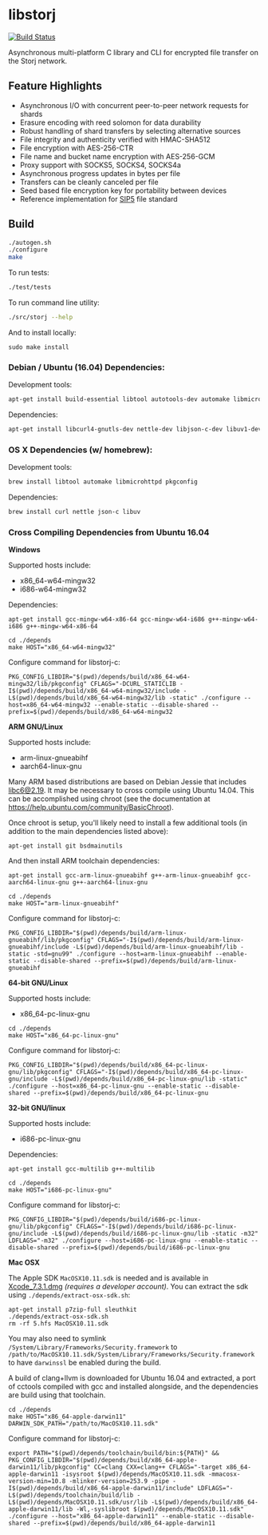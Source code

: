 libstorj
=======

[![Build Status](https://travis-ci.org/storj/libstorj.svg?branch=master)](https://travis-ci.org/storj/libstorj)

Asynchronous multi-platform C library and CLI for encrypted file transfer on the Storj network.

## Feature Highlights

- Asynchronous I/O with concurrent peer-to-peer network requests for shards
- Erasure encoding with reed solomon for data durability
- Robust handling of shard transfers by selecting alternative sources
- File integrity and authenticity verified with HMAC-SHA512
- File encryption with AES-256-CTR
- File name and bucket name encryption with AES-256-GCM
- Proxy support with SOCKS5, SOCKS4, SOCKS4a
- Asynchronous progress updates in bytes per file
- Transfers can be cleanly canceled per file
- Seed based file encryption key for portability between devices
- Reference implementation for [SIP5](https://github.com/Storj/sips/blob/master/sip-0005.md) file standard

## Build

```bash
./autogen.sh
./configure
make
```

To run tests:
```bash
./test/tests
```

To run command line utility:
```bash
./src/storj --help
```

And to install locally:
```
sudo make install
```

### Debian / Ubuntu (16.04) Dependencies:

Development tools:
```bash
apt-get install build-essential libtool autotools-dev automake libmicrohttpd-dev bsdmainutils
```

Dependencies:
```bash
apt-get install libcurl4-gnutls-dev nettle-dev libjson-c-dev libuv1-dev
```

### OS X Dependencies (w/ homebrew):

Development tools:
```bash
brew install libtool automake libmicrohttpd pkgconfig
```

Dependencies:
```bash
brew install curl nettle json-c libuv
```

### Cross Compiling Dependencies from Ubuntu 16.04

**Windows**

Supported hosts include:
- x86_64-w64-mingw32
- i686-w64-mingw32

Dependencies:
```
apt-get install gcc-mingw-w64-x86-64 gcc-mingw-w64-i686 g++-mingw-w64-i686 g++-mingw-w64-x86-64
```

```
cd ./depends
make HOST="x86_64-w64-mingw32"
```

Configure command for libstorj-c:
```
PKG_CONFIG_LIBDIR="$(pwd)/depends/build/x86_64-w64-mingw32/lib/pkgconfig" CFLAGS="-DCURL_STATICLIB -I$(pwd)/depends/build/x86_64-w64-mingw32/include -L$(pwd)/depends/build/x86_64-w64-mingw32/lib -static" ./configure --host=x86_64-w64-mingw32 --enable-static --disable-shared --prefix=$(pwd)/depends/build/x86_64-w64-mingw32
```

**ARM GNU/Linux**

Supported hosts include:
- arm-linux-gnueabihf
- aarch64-linux-gnu

Many ARM based distributions are based on Debian Jessie that includes libc6@2.19. It may be necessary to cross compile using Ubuntu 14.04. This can be accomplished using chroot (see the documentation at https://help.ubuntu.com/community/BasicChroot).

Once chroot is setup, you'll likely need to install a few additional tools (in addition to the main dependencies listed above):
```
apt-get install git bsdmainutils
```

And then install ARM toolchain dependencies:
```
apt-get install gcc-arm-linux-gnueabihf g++-arm-linux-gnueabihf gcc-aarch64-linux-gnu g++-aarch64-linux-gnu
```

```
cd ./depends
make HOST="arm-linux-gnueabihf"
```

Configure command for libstorj-c:
```
PKG_CONFIG_LIBDIR="$(pwd)/depends/build/arm-linux-gnueabihf/lib/pkgconfig" CFLAGS="-I$(pwd)/depends/build/arm-linux-gnueabihf/include -L$(pwd)/depends/build/arm-linux-gnueabihf/lib -static -std=gnu99" ./configure --host=arm-linux-gnueabihf --enable-static --disable-shared --prefix=$(pwd)/depends/build/arm-linux-gnueabihf
```

**64-bit GNU/Linux**

Supported hosts include:
- x86_64-pc-linux-gnu

```
cd ./depends
make HOST="x86_64-pc-linux-gnu"
```

Configure command for libstorj-c:
```
PKG_CONFIG_LIBDIR="$(pwd)/depends/build/x86_64-pc-linux-gnu/lib/pkgconfig" CFLAGS="-I$(pwd)/depends/build/x86_64-pc-linux-gnu/include -L$(pwd)/depends/build/x86_64-pc-linux-gnu/lib -static" ./configure --host=x86_64-pc-linux-gnu --enable-static --disable-shared --prefix=$(pwd)/depends/build/x86_64-pc-linux-gnu
```

**32-bit GNU/linux**

Supported hosts include:
- i686-pc-linux-gnu

Dependencies:
```
apt-get install gcc-multilib g++-multilib
```

```
cd ./depends
make HOST="i686-pc-linux-gnu"
```

Configure command for libstorj-c:
```
PKG_CONFIG_LIBDIR="$(pwd)/depends/build/i686-pc-linux-gnu/lib/pkgconfig" CFLAGS="-I$(pwd)/depends/build/i686-pc-linux-gnu/include -L$(pwd)/depends/build/i686-pc-linux-gnu/lib -static -m32" LDFLAGS="-m32" ./configure --host=i686-pc-linux-gnu --enable-static --disable-shared --prefix=$(pwd)/depends/build/i686-pc-linux-gnu
```

**Mac OSX**

The Apple SDK `MacOSX10.11.sdk` is needed and is available in [Xcode_7.3.1.dmg](https://developer.apple.com/devcenter/download.action?path=/Developer_Tools/Xcode_7.3.1/Xcode_7.3.1.dmg) *(requires a developer account)*. You can extract the sdk using `./depends/extract-osx-sdk.sh`:

```
apt-get install p7zip-full sleuthkit
./depends/extract-osx-sdk.sh
rm -rf 5.hfs MacOSX10.11.sdk
```

You may also need to symlink `/System/Library/Frameworks/Security.framework` to `/path/to/MacOSX10.11.sdk/System/Library/Frameworks/Security.framework` to have `darwinssl` be enabled during the build.

A build of clang+llvm is downloaded for Ubuntu 16.04 and extracted, a port of cctools compiled with gcc and installed alongside, and the dependencies are build using that toolchain.

```
cd ./depends
make HOST="x86_64-apple-darwin11" DARWIN_SDK_PATH="/path/to/MacOSX10.11.sdk"
```

Configure command for libstorj-c:
```
export PATH="$(pwd)/depends/toolchain/build/bin:${PATH}" && PKG_CONFIG_LIBDIR="$(pwd)/depends/build/x86_64-apple-darwin11/lib/pkgconfig" CC=clang CXX=clang++ CFLAGS="-target x86_64-apple-darwin11 -isysroot $(pwd)/depends/MacOSX10.11.sdk -mmacosx-version-min=10.8 -mlinker-version=253.9 -pipe -I$(pwd)/depends/build/x86_64-apple-darwin11/include" LDFLAGS="-L$(pwd)/depends/toolchain/build/lib -L$(pwd)/depends/MacOSX10.11.sdk/usr/lib -L$(pwd)/depends/build/x86_64-apple-darwin11/lib -Wl,-syslibroot $(pwd)/depends/MacOSX10.11.sdk" ./configure --host="x86_64-apple-darwin11" --enable-static --disable-shared --prefix=$(pwd)/depends/build/x86_64-apple-darwin11
```
